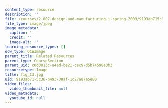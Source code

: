 ```yaml
---
content_type: resource
description: ''
file: /courses/2-007-design-and-manufacturing-i-spring-2009/9193ab715c36b49338af1c27a87a5e80_fig_13.jpg
file_type: image/jpeg
image_metadata:
  caption: ''
  credit: ''
  image-alt: ''
learning_resource_types: []
ocw_type: OCWImage
parent_title: Related Resources
parent_type: CourseSection
parent_uid: c0d3813c-a4ed-be21-cec9-d5b74598e3b3
resourcetype: Image
title: fig_13.jpg
uid: 9193ab71-5c36-b493-38af-1c27a87a5e80
video_files:
  video_thumbnail_file: null
video_metadata:
  youtube_id: null
---
```

